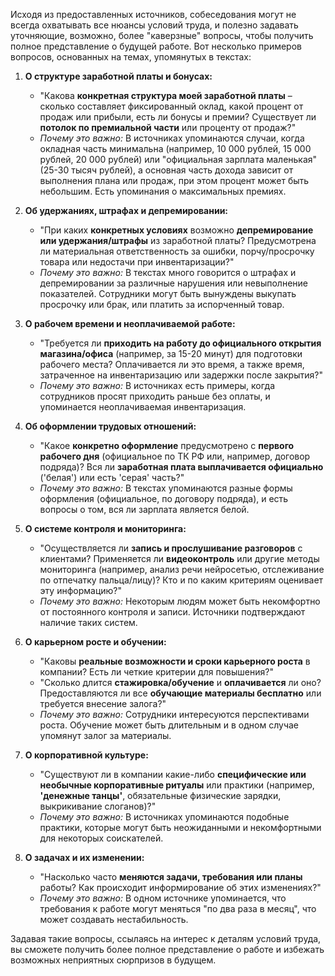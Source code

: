 Исходя из предоставленных источников, собеседования могут не всегда охватывать все нюансы условий труда, и полезно задавать уточняющие, возможно, более "каверзные" вопросы, чтобы получить полное представление о будущей работе. Вот несколько примеров вопросов, основанных на темах, упомянутых в текстах:

1.  **О структуре заработной платы и бонусах:**
    *   "Какова **конкретная структура моей заработной платы** – сколько составляет фиксированный оклад, какой процент от продаж или прибыли, есть ли бонусы и премии? Существует ли **потолок по премиальной части** или проценту от продаж?"
    *   *Почему это важно:* В источниках упоминаются случаи, когда окладная часть минимальна (например, 10 000 рублей, 15 000 рублей, 20 000 рублей) или "официальная зарплата маленькая" (25-30 тысяч рублей), а основная часть дохода зависит от выполнения плана или продаж, при этом процент может быть небольшим. Есть упоминания о максимальных премиях.

2.  **Об удержаниях, штрафах и депремировании:**
    *   "При каких **конкретных условиях** возможно **депремирование или удержания/штрафы** из заработной платы? Предусмотрена ли материальная ответственность за ошибки, порчу/просрочку товара или недостачи при инвентаризации?"
    *   *Почему это важно:* В текстах много говорится о штрафах и депремировании за различные нарушения или невыполнение показателей. Сотрудники могут быть вынуждены выкупать просрочку или брак, или платить за испорченный товар.

3.  **О рабочем времени и неоплачиваемой работе:**
    *   "Требуется ли **приходить на работу до официального открытия магазина/офиса** (например, за 15-20 минут) для подготовки рабочего места? Оплачивается ли это время, а также время, затраченное на инвентаризацию или задержки после закрытия?"
    *   *Почему это важно:* В источниках есть примеры, когда сотрудников просят приходить раньше без оплаты, и упоминается неоплачиваемая инвентаризация.

4.  **Об оформлении трудовых отношений:**
    *   "Какое **конкретно оформление** предусмотрено с **первого рабочего дня** (официальное по ТК РФ или, например, договор подряда)? Вся ли **заработная плата выплачивается официально** ('белая') или есть 'серая' часть?"
    *   *Почему это важно:* В текстах упоминаются разные формы оформления (официальное, по договору подряда), и есть вопросы о том, вся ли зарплата является белой.

5.  **О системе контроля и мониторинга:**
    *   "Осуществляется ли **запись и прослушивание разговоров** с клиентами? Применяется ли **видеоконтроль** или другие методы мониторинга (например, анализ речи нейросетью, отслеживание по отпечатку пальца/лицу)? Кто и по каким критериям оценивает эту информацию?"
    *   *Почему это важно:* Некоторым людям может быть некомфортно от постоянного контроля и записи. Источники подтверждают наличие таких систем.

6.  **О карьерном росте и обучении:**
    *   "Каковы **реальные возможности и сроки карьерного роста** в компании? Есть ли четкие критерии для повышения?"
    *   "Сколько длится **стажировка/обучение** и **оплачивается** ли оно? Предоставляются ли все **обучающие материалы бесплатно** или требуется внесение залога?"
    *   *Почему это важно:* Сотрудники интересуются перспективами роста. Обучение может быть длительным и в одном случае упомянут залог за материалы.

7.  **О корпоративной культуре:**
    *   "Существуют ли в компании какие-либо **специфические или необычные корпоративные ритуалы** или практики (например, **'денежные танцы'**, обязательные физические зарядки, выкрикивание слоганов)?"
    *   *Почему это важно:* В источниках упоминаются подобные практики, которые могут быть неожиданными и некомфортными для некоторых соискателей.

8.  **О задачах и их изменении:**
    *   "Насколько часто **меняются задачи, требования или планы** работы? Как происходит информирование об этих изменениях?"
    *   *Почему это важно:* В одном источнике упоминается, что требования к работе могут меняться "по два раза в месяц", что может создавать нестабильность.

Задавая такие вопросы, ссылаясь на интерес к деталям условий труда, вы сможете получить более полное представление о работе и избежать возможных неприятных сюрпризов в будущем.
